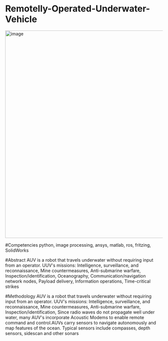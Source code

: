 # Remotelly-Operated-Underwater-Vehicle

<img width="665" alt="image" src="https://github.com/erdemerbaba/Remotelly-Operated-Underwater-Vehicle/assets/57148700/e0f71155-0ea4-4cf7-9797-852286262ef0">

#Competencies
python, image processing, ansys, matlab, ros, fritzing, SolidWorks

#Abstract
AUV is a robot that travels underwater without requiring input from an operator.  UUV's missions: Intelligence, surveillance, and reconnaissance, Mine countermeasures, Anti-submarine warfare, Inspection/identification, Oceanography, Communication/navigation network nodes, Payload delivery, Information operations, Time-critical strikes

#Methodology
AUV is a robot that travels underwater without requiring input from an operator.  UUV's missions: Intelligence, surveillance, and reconnaissance, Mine countermeasures, Anti-submarine warfare, Inspection/identification, Since radio waves do not propagate well under water, many AUV's incorporate Acoustic Modems to enable remote command and control.AUVs carry sensors to navigate autonomously and map features of the ocean. Typical sensors include compasses, depth sensors, sidescan and other sonars
